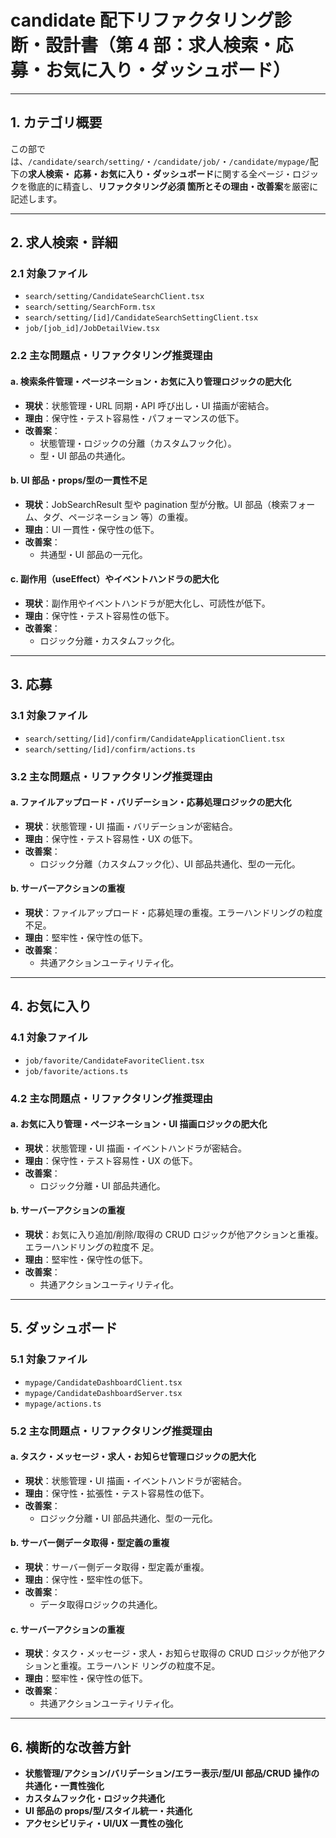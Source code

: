 # candidate 配下リファクタリング診断・設計書（第 4 部：求人検索・応募・お気に入り・ダッシュボード）

---

## 1. カテゴリ概要

この部では、`/candidate/search/setting/`・`/candidate/job/`・`/candidate/mypage/`配下の**求人検索・
応募・お気に入り・ダッシュボード**に関する全ページ・ロジックを徹底的に精査し、**リファクタリング必須
箇所とその理由・改善案**を厳密に記述します。

---

## 2. 求人検索・詳細

### 2.1 対象ファイル

- `search/setting/CandidateSearchClient.tsx`
- `search/setting/SearchForm.tsx`
- `search/setting/[id]/CandidateSearchSettingClient.tsx`
- `job/[job_id]/JobDetailView.tsx`

### 2.2 主な問題点・リファクタリング推奨理由

#### a. 検索条件管理・ページネーション・お気に入り管理ロジックの肥大化

- **現状**：状態管理・URL 同期・API 呼び出し・UI 描画が密結合。
- **理由**：保守性・テスト容易性・パフォーマンスの低下。
- **改善案**：
  - 状態管理・ロジックの分離（カスタムフック化）。
  - 型・UI 部品の共通化。

#### b. UI 部品・props/型の一貫性不足

- **現状**：JobSearchResult 型や pagination 型が分散。UI 部品（検索フォーム、タグ、ページネーション
  等）の重複。
- **理由**：UI 一貫性・保守性の低下。
- **改善案**：
  - 共通型・UI 部品の一元化。

#### c. 副作用（useEffect）やイベントハンドラの肥大化

- **現状**：副作用やイベントハンドラが肥大化し、可読性が低下。
- **理由**：保守性・テスト容易性の低下。
- **改善案**：
  - ロジック分離・カスタムフック化。

---

## 3. 応募

### 3.1 対象ファイル

- `search/setting/[id]/confirm/CandidateApplicationClient.tsx`
- `search/setting/[id]/confirm/actions.ts`

### 3.2 主な問題点・リファクタリング推奨理由

#### a. ファイルアップロード・バリデーション・応募処理ロジックの肥大化

- **現状**：状態管理・UI 描画・バリデーションが密結合。
- **理由**：保守性・テスト容易性・UX の低下。
- **改善案**：
  - ロジック分離（カスタムフック化）、UI 部品共通化、型の一元化。

#### b. サーバーアクションの重複

- **現状**：ファイルアップロード・応募処理の重複。エラーハンドリングの粒度不足。
- **理由**：堅牢性・保守性の低下。
- **改善案**：
  - 共通アクションユーティリティ化。

---

## 4. お気に入り

### 4.1 対象ファイル

- `job/favorite/CandidateFavoriteClient.tsx`
- `job/favorite/actions.ts`

### 4.2 主な問題点・リファクタリング推奨理由

#### a. お気に入り管理・ページネーション・UI 描画ロジックの肥大化

- **現状**：状態管理・UI 描画・イベントハンドラが密結合。
- **理由**：保守性・テスト容易性・UX の低下。
- **改善案**：
  - ロジック分離・UI 部品共通化。

#### b. サーバーアクションの重複

- **現状**：お気に入り追加/削除/取得の CRUD ロジックが他アクションと重複。エラーハンドリングの粒度不
  足。
- **理由**：堅牢性・保守性の低下。
- **改善案**：
  - 共通アクションユーティリティ化。

---

## 5. ダッシュボード

### 5.1 対象ファイル

- `mypage/CandidateDashboardClient.tsx`
- `mypage/CandidateDashboardServer.tsx`
- `mypage/actions.ts`

### 5.2 主な問題点・リファクタリング推奨理由

#### a. タスク・メッセージ・求人・お知らせ管理ロジックの肥大化

- **現状**：状態管理・UI 描画・イベントハンドラが密結合。
- **理由**：保守性・拡張性・テスト容易性の低下。
- **改善案**：
  - ロジック分離・UI 部品共通化、型の一元化。

#### b. サーバー側データ取得・型定義の重複

- **現状**：サーバー側データ取得・型定義が重複。
- **理由**：保守性・堅牢性の低下。
- **改善案**：
  - データ取得ロジックの共通化。

#### c. サーバーアクションの重複

- **現状**：タスク・メッセージ・求人・お知らせ取得の CRUD ロジックが他アクションと重複。エラーハンド
  リングの粒度不足。
- **理由**：堅牢性・保守性の低下。
- **改善案**：
  - 共通アクションユーティリティ化。

---

## 6. 横断的な改善方針

- **状態管理/アクション/バリデーション/エラー表示/型/UI 部品/CRUD 操作の共通化・一貫性強化**
- **カスタムフック化・ロジック共通化**
- **UI 部品の props/型/スタイル統一・共通化**
- **アクセシビリティ・UI/UX 一貫性の強化**
